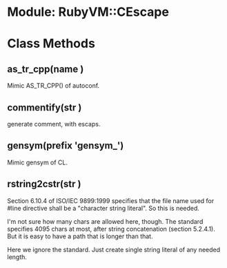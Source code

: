 # Module: RubyVM::CEscape
    



# Class Methods
## as_tr_cpp(name ) [](#method-c-as_tr_cpp)
Mimic AS_TR_CPP() of autoconf.
## commentify(str ) [](#method-c-commentify)
generate comment, with escaps.
## gensym(prefix 'gensym_') [](#method-c-gensym)
Mimic gensym of CL.
## rstring2cstr(str ) [](#method-c-rstring2cstr)
Section 6.10.4 of  ISO/IEC 9899:1999 specifies that the file  name used for
#line directive shall be a "character string literal".  So this is needed.

I'm  not sure  how  many  chars are  allowed  here,  though.  The  standard
specifies 4095 chars at most, after string concatenation (section 5.2.4.1).
But it is easy to have a path that is longer than that.

Here  we ignore  the standard.  Just create  single string  literal of  any
needed length.

